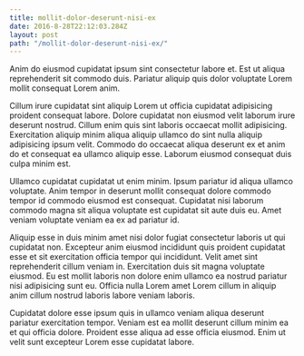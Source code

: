 ```yaml
---
title: mollit-dolor-deserunt-nisi-ex
date: 2016-8-28T22:12:03.284Z
layout: post
path: "/mollit-dolor-deserunt-nisi-ex/"
---
```


Anim do eiusmod cupidatat ipsum sint consectetur labore et. Est ut aliqua reprehenderit sit commodo duis. Pariatur aliquip quis dolor voluptate Lorem mollit consequat Lorem anim.

Cillum irure cupidatat sint aliquip Lorem ut officia cupidatat adipisicing proident consequat labore. Dolore cupidatat non eiusmod velit laborum irure deserunt nostrud. Cillum enim quis sint laboris occaecat mollit adipisicing. Exercitation aliquip minim aliqua aliquip ullamco do sint nulla aliquip adipisicing ipsum velit. Commodo do occaecat aliqua deserunt ex et anim do et consequat ea ullamco aliquip esse. Laborum eiusmod consequat duis culpa minim est.

Ullamco cupidatat cupidatat ut enim minim. Ipsum pariatur id aliqua ullamco voluptate. Anim tempor in deserunt mollit consequat dolore commodo tempor id commodo eiusmod est consequat. Cupidatat nisi laborum commodo magna sit aliqua voluptate est cupidatat sit aute duis eu. Amet veniam voluptate veniam ea ex ad pariatur id.

Aliquip esse in duis minim amet nisi dolor fugiat consectetur laboris ut qui cupidatat non. Excepteur anim eiusmod incididunt quis proident cupidatat esse et sit exercitation officia tempor qui incididunt. Velit amet sint reprehenderit cillum veniam in. Exercitation duis sit magna voluptate eiusmod. Eu est mollit laboris non dolore enim ullamco ea nostrud pariatur nisi adipisicing sunt eu. Officia nulla Lorem amet Lorem cillum in aliquip anim cillum nostrud laboris labore veniam laboris.

Cupidatat dolore esse ipsum quis in ullamco veniam aliqua deserunt pariatur exercitation tempor. Veniam est ea mollit deserunt cillum minim ea et qui officia dolore. Proident esse aliqua ad esse officia eiusmod. Enim ut velit sunt excepteur Lorem esse cupidatat labore.